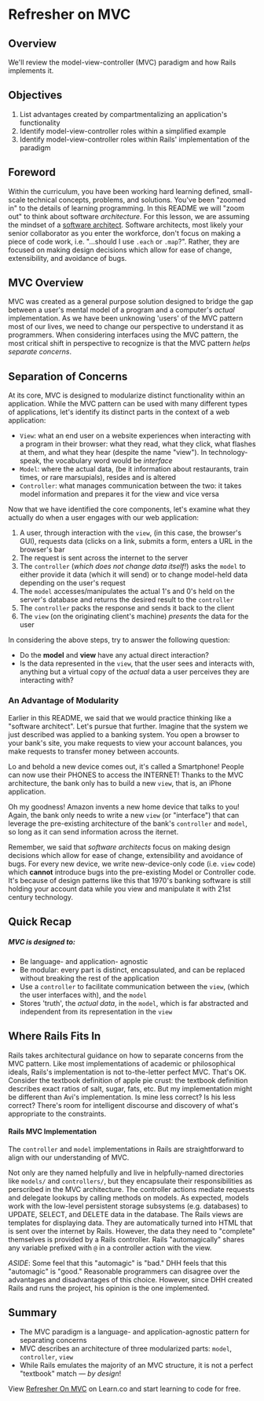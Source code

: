 # Refresher on MVC

## Overview

We'll review the model-view-controller (MVC) paradigm and how Rails implements
it.

## Objectives

1. List advantages created by compartmentalizing an application's functionality
2. Identify model-view-controller roles within a simplified example
3. Identify model-view-controller roles within Rails' implementation of the paradigm

## Foreword

Within the curriculum, you have been working hard learning defined, small-scale
technical concepts, problems, and solutions. You've been "zoomed in" to the
details of learning programming. In this README we will "zoom out" to think
about software _architecture_. For this lesson, we are assuming the mindset of
a [software architect][software_architect]. Software architects, most likely
your senior collaborator as you enter the workforce, don't focus on making a
piece of code work, i.e. "...should I use `.each` or `.map`?". Rather, they are
focused on making design decisions which allow for ease of change,
extensibility, and avoidance of bugs.

## MVC Overview

MVC was created as a general purpose solution designed to  bridge the gap
between a user's mental model of a program and a computer's _actual_
implementation. As we have been unknowing 'users' of the MVC pattern most of
our lives, we need to change our perspective to understand it as programmers.
When considering interfaces using the MVC pattern, the most critical shift in
perspective to recognize is that the MVC pattern _helps separate concerns_.

## Separation of Concerns

At its core, MVC is designed to modularize distinct functionality within an
application. While the MVC pattern can be used with many different types of
applications, let's identify its distinct parts in the context of a web
application:

* `View`: what an end user on a website experiences when interacting with
  a program in their browser: what they read, what they click, what flashes
  at them, and what they hear (despite the name "view"). In technology-speak, the
  vocabulary word would be _interface_
* `Model`: where the actual data, (be it information about restaurants,
  train times, or rare marsupials), resides and is altered
* `Controller`: what manages communication between the two: it takes
  model information and prepares it for the view and vice versa

Now that we have identified the core components, let's examine what they
actually do when a user engages with our web application:

1. A user, through interaction with the `view`, (in this case, the browser's GUI), requests data (clicks on a link, submits a form, enters a URL in the browser's bar
2. The request is sent across the internet to the server
3. The `controller` (_which does not change data itself!_) asks the `model` to either provide it data (which it will send) or to change model-held data depending on the user's request
4. The `model` accesses/manipulates the actual 1's and 0's held on the server's database and returns the desired result to the `controller`
5. The `controller` packs the response and sends it back to the client
6. The `view` (on the originating client's machine) _presents_ the data for the user

In considering the above steps, try to answer the following question:

* Do the **model** and **view** have any actual direct interaction?
* Is the data represented in the ```view```, that the user sees and interacts with, anything but a virtual copy of the _actual_ data a user perceives they are interacting with?

### An Advantage of Modularity

Earlier in this README, we said that we would practice thinking like a
"software architect". Let's pursue that further.  Imagine that the system we
just described was applied to a banking system. You open a browser to your
bank's site, you make requests to view your account balances, you make requests
to transfer money between accounts.

Lo and behold a new device comes out, it's called a Smartphone! People can now
use their PHONES to access the INTERNET! Thanks to the MVC architecture, the
bank only has to build a new `view`, that is, an iPhone application.

Oh my goodness! Amazon invents a new home device that talks to you! Again, the
bank only needs to write a new `view` (or "interface") that can leverage the
pre-existing architecture of the bank's `controller` and `model`, so long as it
can send information across the iternet.

Remember, we said that _software architects_ focus  on making design decisions
which allow for ease of change, extensibility and avoidance of bugs.  For every
new device, we write new-device-only code (i.e. `view` code) which **cannot**
introduce bugs into the pre-existing Model or Controller code. It's because of
design patterns like this that 1970's banking software is still holding your
account data while you view and manipulate it with 21st century technology.

## Quick Recap

##### MVC is designed to:

* Be language- and application- agnostic
* Be modular: every part is distinct, encapsulated, and can be replaced without breaking the rest of the application
* Use a ```controller``` to facilitate communication between the ```view```, (which the user interfaces with), and the ```model```
* Stores 'truth', the _actual data_, in the ```model```, which is far abstracted and independent from its representation in the ```view```

## Where Rails Fits In

Rails takes architectural guidance on how to separate concerns from the MVC pattern.  Like most implementations of academic or philosophical ideals, Rails's implementation is not to-the-letter perfect MVC. That's OK.  Consider the textbook definition of apple pie crust: the textbook definition describes exact ratios of salt, sugar, fats, etc. But my implementation might be different than Avi's implementation. Is mine less correct? Is his less correct?  There's room for intelligent discourse and discovery of what's appropriate to the constraints.

#### Rails MVC Implementation

The ```controller``` and ```model``` implementations in Rails are straightforward to align with our understanding of MVC.

Not only are they named helpfully and live in helpfully-named directories like `models/` and `controllers/`,  but they encapsulate their responsibilities as perscribed in the MVC architecture. The controller actions mediate requests and delegate lookups by calling methods on models. As expected, models work with the low-level persistent storage subsystems (e.g. databases) to UPDATE, SELECT, and DELETE data in the database. The Rails views are templates for displaying data. They are automatically turned into HTML that is sent over the internet by Rails. However, the data they need to "complete" themselves is provided by a Rails controller. Rails "automagically" shares any variable prefixed with `@` in a controller action with the view.

*ASIDE*: Some feel that this "automagic" is "bad." DHH feels that this "automagic" is "good." Reasonable programmers can disagree over the advantages and disadvantages of this choice. However, since DHH created Rails and runs the project, his opinion is the one implemented.

## Summary

* The MVC paradigm is a language- and application-agnostic pattern for separating concerns
* MVC describes an architecture of three modularized parts: ```model```, ```controller```, ```view```
* While Rails emulates the majority of an MVC structure, it is not a perfect "textbook" match &mdash; _by design_!

<p data-visibility='hidden'>View <a href='https://learn.co/lessons/refresher-on-mvc'>Refresher On MVC</a> on Learn.co and start learning to code for free.</p>

[software_architect]: https://en.wikipedia.org/wiki/Software_architecture
